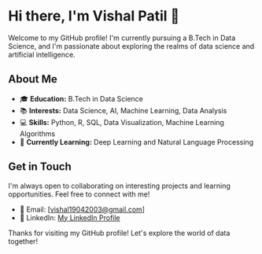 # Hi there, I'm Vishal Patil 👋

Welcome to my GitHub profile! I'm currently pursuing a B.Tech in Data Science, and I'm passionate about exploring the realms of data science and artificial intelligence.

## About Me

- 🎓 **Education:** B.Tech in Data Science
- 📚 **Interests:** Data Science, AI, Machine Learning, Data Analysis
- 💻 **Skills:** Python, R, SQL, Data Visualization, Machine Learning Algorithms
- 🌱 **Currently Learning:** Deep Learning and Natural Language Processing


## Get in Touch

I'm always open to collaborating on interesting projects and learning opportunities. Feel free to connect with me!

- 📧 Email: [vishal19042003@gmail.com]
- 🔗 LinkedIn: [My LinkedIn Profile](https://www.linkedin.com/in/vishal-patil1904)

Thanks for visiting my GitHub profile! Let's explore the world of data together!
